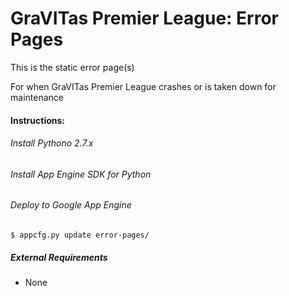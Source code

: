 GraVITas Premier League: Error Pages
====================================

This is the static error page(s)

For when GraVITas Premier League crashes or is taken down for maintenance

#### Instructions:
###### Install Pythono 2.7.x
###### Install App Engine SDK for Python
###### Deploy to Google App Engine
    $ appcfg.py update error-pages/

##### External Requirements
* None
